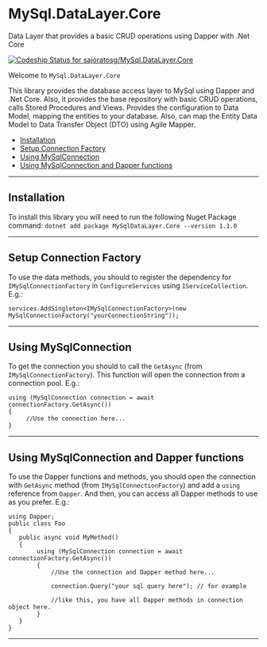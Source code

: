 # MySql.DataLayer.Core
Data Layer that provides a basic CRUD operations using Dapper with .Net Core

[ ![Codeship Status for sajoratosg/MySql.DataLayer.Core](https://app.codeship.com/projects/495340d0-871f-0136-d478-3e27c1ec70f0/status?branch=master)](https://app.codeship.com/projects/302596)

Welcome to `MySql.DataLayer.Core`

This library provides the database access layer to MySql using Dapper and .Net Core.
Also, it provides the base repository with basic CRUD operations, calls Stored Procedures and Views. Provides the configuration to Data Model, mapping the entities to your database.
Also, can map the Entity Data Model to Data Transfer Object (DTO) using Agile Mapper.

- [Installation](#Installation)
- [Setup Connection Factory](#Setup-Connection-Factory)
- [Using MySqlConnection](#Using-MySql-Connection)
- [Using MySqlConnection and Dapper functions](#Using-MySql-Connection-Dapper-functions)

---

## Installation
To install this library you will need to run the following Nuget Package command:
```dotnet add package MySqlDataLayer.Core --version 1.1.0```

---
## Setup Connection Factory
To use the data methods, you should to register the dependency for `IMySqlConnectionFactory` in `ConfigureServices` using `IServiceCollection`. E.g.:

```services.AddSingleton<IMySqlConnectionFactory>(new MySqlConnectionFactory("yourConnectionString"));```

---
## Using MySqlConnection
To get the connection you should to call the `GetAsync` (from `IMySqlConnectionFactory`). This function will open the connection from a connection pool.
E.g.:

```
using (MySqlConnection connection = await connectionFactory.GetAsync())
{
     //Use the connection here...  
}
 ```
 ---
 ## Using MySqlConnection and Dapper functions
 To use the Dapper functions and methods, you should open the connection with `GetAsync` method (from `IMySqlConnectionFactory`) and add  a `using` reference from `Dapper`. And then, you can access all Dapper methods to use as you prefer.
 E.g.:
 
 ```
 using Dapper;
 public class Foo
 {
    public async void MyMethod()
    {
         using (MySqlConnection connection = await connectionFactory.GetAsync())
         {
             //Use the connection and Dapper method here...

             connection.Query("your sql query here"); // for example

             //like this, you have all Dapper methods in connection object here.
         }
    }
 }
 ```
 
 ---
 
 
